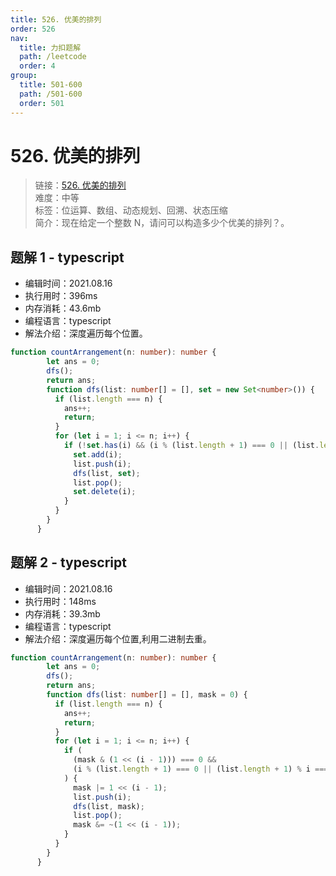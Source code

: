 ```yaml
---
title: 526. 优美的排列
order: 526
nav:
  title: 力扣题解
  path: /leetcode
  order: 4
group:
  title: 501-600
  path: /501-600
  order: 501
---
```


# 526. 优美的排列
    
> 链接：[526. 优美的排列](https://leetcode-cn.com/problems/beautiful-arrangement/)  
> 难度：中等  
> 标签：位运算、数组、动态规划、回溯、状态压缩  
> 简介：现在给定一个整数 N，请问可以构造多少个优美的排列？。
      
## 题解 1 - typescript
- 编辑时间：2021.08.16
- 执行用时：396ms
- 内存消耗：43.6mb
- 编程语言：typescript
- 解法介绍：深度遍历每个位置。
```typescript
function countArrangement(n: number): number {
        let ans = 0;
        dfs();
        return ans;
        function dfs(list: number[] = [], set = new Set<number>()) {
          if (list.length === n) {
            ans++;
            return;
          }
          for (let i = 1; i <= n; i++) {
            if (!set.has(i) && (i % (list.length + 1) === 0 || (list.length + 1) % i === 0)) {
              set.add(i);
              list.push(i);
              dfs(list, set);
              list.pop();
              set.delete(i);
            }
          }
        }
      }
```

## 题解 2 - typescript
- 编辑时间：2021.08.16
- 执行用时：148ms
- 内存消耗：39.3mb
- 编程语言：typescript
- 解法介绍：深度遍历每个位置,利用二进制去重。
```typescript
function countArrangement(n: number): number {
        let ans = 0;
        dfs();
        return ans;
        function dfs(list: number[] = [], mask = 0) {
          if (list.length === n) {
            ans++;
            return;
          }
          for (let i = 1; i <= n; i++) {
            if (
              (mask & (1 << (i - 1))) === 0 &&
              (i % (list.length + 1) === 0 || (list.length + 1) % i === 0)
            ) {
              mask |= 1 << (i - 1);
              list.push(i);
              dfs(list, mask);
              list.pop();
              mask &= ~(1 << (i - 1));
            }
          }
        }
      }
```

      